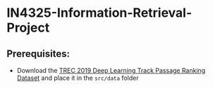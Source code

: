 # IN4325-Information-Retrieval-Project

## Prerequisites:
- Download the [TREC 2019 Deep Learning Track Passage Ranking Dataset](https://msmarco.blob.core.windows.net/msmarcoranking/collection.tar.gz) and place it in the `src/data` folder